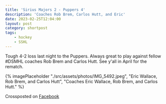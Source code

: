 ```yaml
---
title: 'Sirius Majors 2 - Puppers 4'
description: 'Coaches Rob Brem, Carlos Hutt, and Eric'
date: 2023-02-25T12:04:00
layout: post
category: shortpost
tags: 
    - hockey
    - SSHL
---
```

Tough 4-2 loss last night to the Puppers. Always great to play against fellow #DSMHL coaches Rob Brem and Carlos Hutt. See y'all in April for the rematch.

{% imagePlaceholder "./src/assets/photos/IMG_5492.jpeg", "Eric Wallace, Rob Brem, and Carlos Hutt", "Coaches Eric Wallace, Rob Brem, and Carlos Hutt." %}

Crossposted on [Facebook](https://www.facebook.com/ecrosstexas/posts/pfbid02pdp7P5vajcVTZ7XF1ziZuAeybfKDYC2hrSoyG9hFJeHcza7cBAnK2Lonk4UDT163l)

